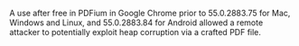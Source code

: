 A use after free in PDFium in Google Chrome prior to 55.0.2883.75 for Mac, Windows and Linux, and 55.0.2883.84 for Android allowed a remote attacker to potentially exploit heap corruption via a crafted PDF file.